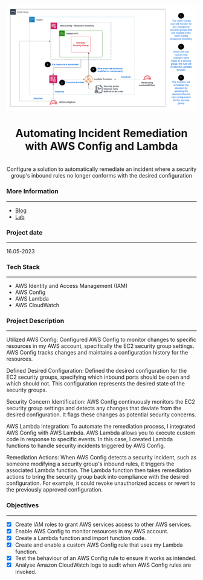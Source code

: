 <br />

![Architecture Diagram](Architecture.png)
  <h1 align="center">Automating Incident Remediation with AWS Config and Lambda</h1>
  <p align="center">
    <br />
    Configure a solution to automatically remediate an incident where a security group's inbound rules no longer conforms with the desired configuration
  </p>
</p>

### More Information
------------------
- [Blog](https://blog.digitalden.cloud/automating-incident-remediation-with-aws-config-and-lambda-9efc077b72e9)
- [Lab](https://youtu.be/VgxpkKJrWpY)

### Project date
------------------
16.05-2023

### Tech Stack
------------------
- AWS Identity and Access Management (IAM)
- AWS Config
- AWS Lambda
- AWS CloudWatch

### Project Description
-----------------
Utilized AWS Config:
Configured AWS Config to monitor changes to specific resources in my AWS account, specifically the EC2 security group settings. AWS Config tracks changes and maintains a configuration history for the resources.

Defined Desired Configuration:
Defined the desired configuration for the EC2 security groups, specifying which inbound ports should be open and which should not. This configuration represents the desired state of the security groups.

Security Concern Identification:
AWS Config continuously monitors the EC2 security group settings and detects any changes that deviate from the desired configuration. It flags these changes as potential security concerns.

AWS Lambda Integration:
To automate the remediation process, I integrated AWS Config with AWS Lambda. AWS Lambda allows you to execute custom code in response to specific events. In this case, I created Lambda functions to handle security incidents triggered by AWS Config.

Remediation Actions:
When AWS Config detects a security incident, such as someone modifying a security group's inbound rules, it triggers the associated Lambda function. The Lambda function then takes remediation actions to bring the security group back into compliance with the desired configuration. For example, it could revoke unauthorized access or revert to the previously approved configuration.

### Objectives
-----------------
- [x] Create IAM roles to grant AWS services access to other AWS services.
- [x] Enable AWS Config to monitor resources in my AWS account.
- [x] Create a Lambda function and import function code.
- [x] Create and enable a custom AWS Config rule that uses my Lambda function.
- [x] Test the behaviour of an AWS Config rule to ensure it works as intended.
- [x] Analyse Amazon CloudWatch logs to audit when AWS Config rules are invoked.
